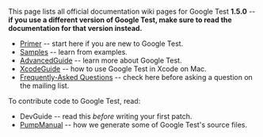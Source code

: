 This page lists all official documentation wiki pages for Google Test **1.5.0** -- **if you use a different version of Google Test, make sure to read the documentation for that version instead.**

  * [Primer](V1_5_Primer.md) -- start here if you are new to Google Test.
  * [Samples](Samples.md) -- learn from examples.
  * [AdvancedGuide](V1_5_AdvancedGuide.md) -- learn more about Google Test.
  * [XcodeGuide](V1_5_XcodeGuide.md) -- how to use Google Test in Xcode on Mac.
  * [Frequently-Asked Questions](V1_5_FAQ.md) -- check here before asking a question on the mailing list.

To contribute code to Google Test, read:

  * DevGuide -- read this _before_ writing your first patch.
  * [PumpManual](V1_5_PumpManual.md) -- how we generate some of Google Test's source files.
